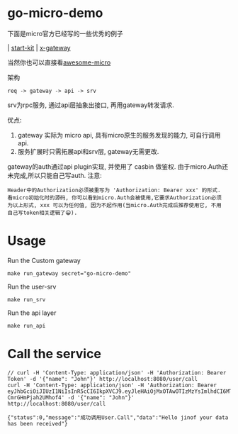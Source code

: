 # go-micro-demo

下面是micro官方已经写的一些优秀的例子

| [start-kit](https://github.com/micro-in-cn/starter-kit) 
| [x-gateway](https://github.com/micro-in-cn/x-gateway)
 
当然你也可以直接看[awesome-micro](https://github.com/micro/awesome-micro)
 
架构
    
    req -> gateway -> api -> srv

srv为rpc服务, 通过api层抽象出接口, 再用gateway转发请求.    

优点:
1. gateway 实际为 micro api, 具有micro原生的服务发现的能力, 可自行调用 api.
1. 服务扩展时只需拓展api和srv层, gateway无需更改.
    
gateway的auth通过api plugin实现, 并使用了 casbin 做鉴权.
由于micro.Auth还未完成,所以只能自己写auth.
注意: 
    
    Header中的Authorization必须被重写为 'Authorization: Bearer xxx' 的形式.
    看micro初始化时的源码, 你可以看到micro.Auth会被使用,它要求Authorization必须
    为以上形式, xxx 可以为任何值, 因为不起作用(当micro.Auth完成后推荐使用它, 不用
    自己写token相关逻辑了😀).

# Usage

Run the Custom gateway
 
    make run_gateway secret="go-micro-demo"
    
Run the user-srv

    make run_srv
    
Run the api layer
 
    make run_api
    
# Call the service

    // curl -H 'Content-Type: application/json' -H 'Authorization: Bearer Token' -d '{"name": "John"}' http://localhost:8080/user/call
    curl -H 'Content-Type: application/json' -H 'Authorization: Bearer eyJhbGciOiJIUzI1NiIsInR5cCI6IkpXVCJ9.eyJleHAiOjMxOTAwOTIzMzYsImlhdCI6MTU5OTE5NDM1OCwidXNlcm5hbWUiOiJqaW5vZiJ9.q8uPpN_lLzPP2r6Mr8a1QUf1U-CmrGHmPjah2UMhof4' -d '{"name": "John"}' http://localhost:8080/user/call

    {"status":0,"message":"成功调用User.Call","data":"Hello jinof your data has been received"}